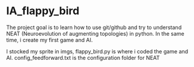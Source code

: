 # IA_flappy_bird

The project goal is to learn how to use git/github and try to understand NEAT (Neuroevolution of augmenting topologies) in python.
In the same time, i create my first game and AI.

I stocked my sprite in imgs,
flappy_bird.py is where i coded the game and AI.
config_feedforward.txt is the configuration folder for NEAT


